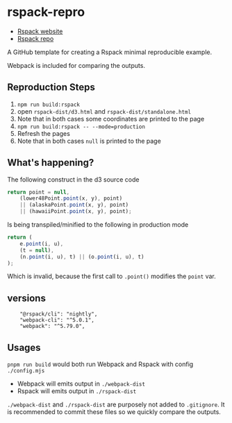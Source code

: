 # rspack-repro

- [Rspack website](https://www.rspack.dev/)
- [Rspack repo](https://github.com/web-infra-dev/rspack)

A GitHub template for creating a Rspack minimal reproducible example.

Webpack is included for comparing the outputs.

## Reproduction Steps

1. `npm run build:rspack`
2. open `rspack-dist/d3.html` and `rspack-dist/standalone.html`
3. Note that in both cases some coordinates are printed to the page
4. `npm run build:rspack -- --mode=production`
5. Refresh the pages
6. Note that in both cases `null` is printed to the page

## What's happening?

The following construct in the d3 source code
```js
return point = null,
    (lower48Point.point(x, y), point)
    || (alaskaPoint.point(x, y), point)
    || (hawaiiPoint.point(x, y), point);
```

Is being transpiled/minified to the following in production mode
```js
return (
    e.point(i, u),
    (t = null),
    (n.point(i, u), t) || (o.point(i, u), t)
);
```

Which is invalid, because the first call to `.point()` modifies the `point` var.

## versions

```
    "@rspack/cli": "nightly",
    "webpack-cli": "^5.0.1",
    "webpack": "^5.79.0",
```

## Usages

`pnpm run build` would both run Webpack and Rspack with config `./config.mjs`

- Webpack will emits output in `./webpack-dist`
- Rspack will emits output in `./rspack-dist`

`./webpack-dist` and `./rspack-dist` are purposely not added to `.gitignore`.
It is recommended to commit these files so we quickly compare the outputs.
